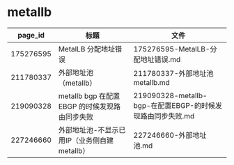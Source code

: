 # metallb

| page_id | 标题 | 文件 |
|---|---|---|
| 175276595 | MetalLB 分配地址错误 | 175276595-MetalLB-分配地址错误.md |
| 211780337 | 外部地址池（metallb） | 211780337-外部地址池metallb.md |
| 219090328 | metallb bgp 在配置EBGP 的时候发现路由同步失败 | 219090328-metallb-bgp-在配置EBGP-的时候发现路由同步失败.md |
| 227246660 | 外部地址池-不显示已用IP（业务侧自建metallb） | 227246660-外部地址池.md |
